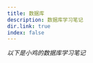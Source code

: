```yaml
---
title: 数据库
description: 数据库学习笔记
dir.link: true
index: false
---
```


_以下是小鸡的数据库学习笔记_

<Catalog hideHeading="true"></Catalog>